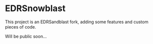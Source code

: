 # EDRSnowblast
This project is an EDRSandblast fork, adding some features and custom pieces of code.

Will be public soon...
